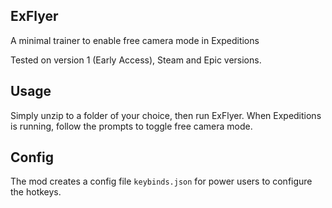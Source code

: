 ## ExFlyer

A minimal trainer to enable free camera mode in Expeditions

Tested on version 1 (Early Access),  Steam and Epic versions.

## Usage

Simply unzip to a folder of your choice, then run ExFlyer.
When Expeditions is running, follow the prompts to toggle free camera mode.

## Config

The mod creates a config file `keybinds.json` for power users to configure the hotkeys.